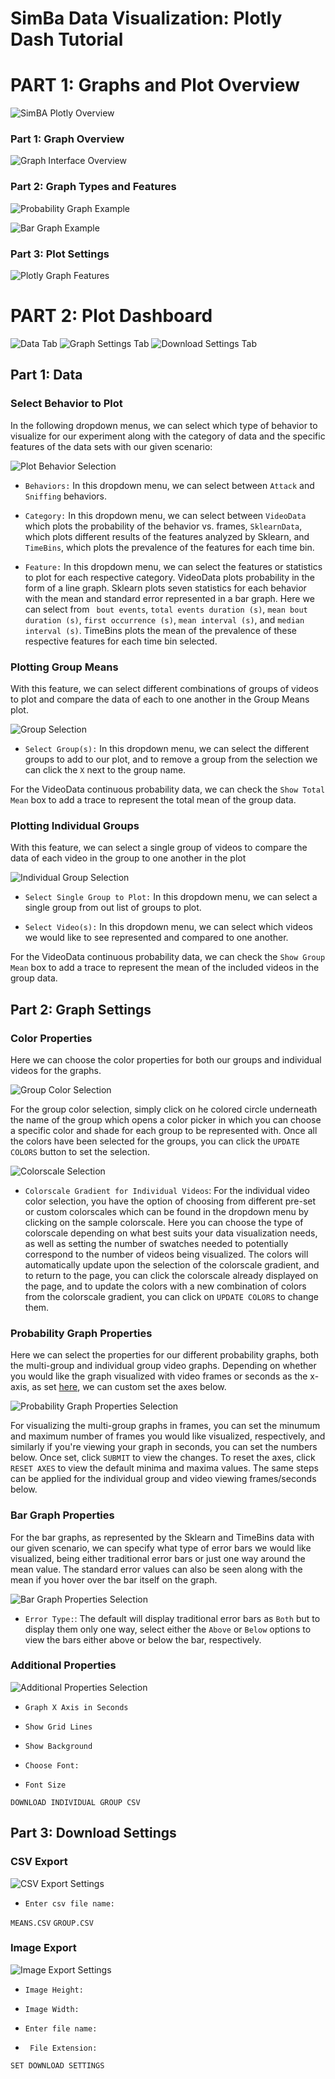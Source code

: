 # SimBa Data Visualization: Plotly Dash Tutorial


# PART 1: Graphs and Plot Overview

![](https://github.com/sgoldenlab/simba/blob/master/images/cover%20photo.PNG "SimBA Plotly Overview")

### Part 1: Graph Overview

![](https://github.com/sgoldenlab/simba/blob/master/images/overall_bar.JPG "Graph Interface Overview")

### Part 2: Graph Types and Features

![](https://github.com/sgoldenlab/simba/blob/master/images/probability.JPG "Probability Graph Example")

![](https://github.com/sgoldenlab/simba/blob/master/images/bargraph.JPG "Bar Graph Example")

### Part 3: Plot Settings

![](https://github.com/sgoldenlab/simba/blob/master/images/probability_features.png "Plotly Graph Features")

# PART 2: Plot Dashboard

![](https://github.com/sgoldenlab/simba/blob/master/images/data_tab.JPG "Data Tab")
![](https://github.com/sgoldenlab/simba/blob/master/images/graphsettings_tab.JPG "Graph Settings Tab")
![](https://github.com/sgoldenlab/simba/blob/master/images/downloadsettings_2.JPG "Download Settings Tab")

## Part 1: Data

### Select Behavior to Plot

In the following dropdown menus, we can select which type of behavior to visualize for our experiment along with the category of data
and the specific features of the data sets with our given scenario:

![](https://github.com/sgoldenlab/simba/blob/master/images/plot_behavior.JPG "Plot Behavior Selection")

* ```Behaviors:``` In this dropdown menu, we can select between `Attack` and `Sniffing` behaviors.

* ```Category:``` In this dropdown menu, we can select between `VideoData` which plots the probability of the behavior vs. frames,
`SklearnData`, which plots different results of the features analyzed by Sklearn, and `TimeBins`, which plots the prevalence of the features
for each time bin.

* ```Feature:``` In this dropdown menu, we can select the features or statistics to plot for each respective category. VideoData 
plots probability in the form of a line graph. Sklearn plots seven statistics for each behavior with the mean and standard error represented
in a bar graph. Here we can select from ` bout events`, `total events duration (s)`, `mean bout duration (s)`, `first occurrence (s)`, `mean interval (s)`,
and `median interval (s)`. TimeBins plots the mean of the prevalence of these respective features for each time bin selected. 

### Plotting Group Means

With this feature, we can select different combinations of groups of videos to plot and compare the data of each to one another in the Group Means plot.

![](https://github.com/sgoldenlab/simba/blob/master/images/group_means.JPG "Group Selection")

* ```Select Group(s):``` In this dropdown menu, we can select the different groups to add to our plot, and to remove a group
from the selection we can click the `X` next to the group name.

For the VideoData continuous probability data, we can check the `Show Total Mean` box to add a trace to represent the total mean of the group data.

### Plotting Individual Groups

With this feature, we can select a single group of videos to compare the data of each video in the group to one another in the plot

![](https://github.com/sgoldenlab/simba/blob/master/images/individual_groups.JPG "Individual Group Selection")

* ```Select Single Group to Plot:``` In this dropdown menu, we can select a single group from out list of groups to plot.

* ```Select Video(s):``` In this dropdown menu, we can select which videos we would like to see represented and compared to one another.

For the VideoData continuous probability data, we can check the `Show Group Mean` box to add a trace to represent the mean of the included videos
in the group data.

## Part 2: Graph Settings

### Color Properties

Here we can choose the color properties for both our groups and individual videos for the graphs. 

![](https://github.com/sgoldenlab/simba/blob/master/images/group_colors.png "Group Color Selection")

For the group color selection, simply click on he colored circle underneath the name of the group which opens a color picker in which you can choose 
a specific color and shade for each group to be represented with. Once all the colors have been selected for the groups, you can click the `UPDATE COLORS`
button to set the selection.

![](https://github.com/sgoldenlab/simba/blob/master/images/colorscales.png "Colorscale Selection")

* ```Colorscale Gradient for Individual Videos```: For the individual video color selection, you have the option of choosing from different pre-set or custom
colorscales which can be found in the dropdown menu by clicking on the sample colorscale. Here you can choose the type of colorscale depending on what best
suits your data visualization needs, as well as setting the number of swatches needed to potentially correspond to the number of videos being visualized.
The colors will automatically update upon the selection of the colorscale gradient, and to return to the page, you can click the colorscale already displayed
on the page, and to update the colors with a new combination of colors from the colorscale gradient, you can click on `UPDATE COLORS` to change them.


### Probability Graph Properties

Here we can select the properties for our different probability graphs, both the multi-group and individual group video graphs. Depending on whether you would
like the graph visualized with video frames or seconds as the x-axis, as set [here](https://github.com/sgoldenlab/simba/blob/master/docs/plotly_dash.md#additional-properties), we can custom set the axes below.

![](https://github.com/sgoldenlab/simba/blob/master/images/probability_propertiesJPG.JPGg "Probability Graph Properties Selection")

For visualizing the multi-group graphs in frames, you can set the minumum and maximum number of frames you would like visualized, respectively, and similarly 
if you're viewing your graph in seconds, you can set the numbers below. Once set, click `SUBMIT` to view the changes. To reset the axes, click `RESET AXES` 
to view the default minima and maxima values. The same steps can be applied for the individual group and video viewing frames/seconds below.


### Bar Graph Properties

For the bar graphs, as represented by the Sklearn and TimeBins data with our given scenario, we can specify what type of error bars we would like visualized,
being either traditional error bars or just one way around the mean value. The standard error values can also be seen along with the mean if you hover over the
bar itself on the graph.

![](https://github.com/sgoldenlab/simba/blob/master/images/bar_properties.JPG "Bar Graph Properties Selection")

* ```Error Type:```: The default will display traditional error bars as `Both` but to display them only one way, select either the `Above` or `Below` options to
view the bars either above or below the bar, respectively. 


### Additional Properties

![](https://github.com/sgoldenlab/simba/blob/master/images/additionalproperties_3.JPG "Additional Properties Selection")

* ```Graph X Axis in Seconds```

* ```Show Grid Lines```

* ```Show Background```

* ```Choose Font:```

* ```Font Size```

`DOWNLOAD INDIVIDUAL GROUP CSV`

## Part 3: Download Settings

### CSV Export 

![](https://github.com/sgoldenlab/simba/blob/master/images/csv_export.JPG "CSV Export Settings")

* ```Enter csv file name:```

`MEANS.CSV` `GROUP.CSV`

### Image Export
![](https://github.com/sgoldenlab/simba/blob/master/images/imageexport_2.JPG "Image Export Settings")

* ```Image Height:```

* ```Image Width:```

* ```Enter file name:```

* ``` File Extension:```

`SET DOWNLOAD SETTINGS`
